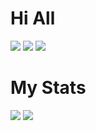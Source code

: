 <h1>Hi All</h1>

<p>
  <img src="https://img.shields.io/badge/node.js%20-%2343853D.svg?&style=for-the-badge&logo=node.js&logoColor=white"/>
  <img src="https://img.shields.io/badge/javascript%20-%23323330.svg?&style=for-the-badge&logo=javascrip" />
  <img src="https://img.shields.io/badge/Python-14354C?style=for-the-badge&logo=python&logoColor=white" />
</p>

<h1>My Stats</h1>
<a href="https://github.com/Jesen-N">
    <img
    align
    src="https://github-readme-stats.vercel.app/api/top-langs/?username=Jesen-N&layout=compact&theme=dark"
/></a>
<a href="https://github.com/Jesen-N">
   <img
   align
   src="https://github-readme-stats.vercel.app/api?username=Jesen-N&count_private=true&theme=dark"
/></a>
